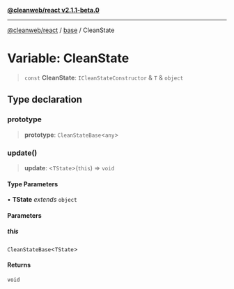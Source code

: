 [**@cleanweb/react v2.1.1-beta.0**](./../../README.md)

***

[@cleanweb/react](./../../modules.md) / [base](./../README.md) / CleanState

# Variable: CleanState

> `const` **CleanState**: `ICleanStateConstructor` & `T` & `object`

## Type declaration

### prototype

> **prototype**: `CleanStateBase`\<`any`\>

### update()

> **update**: \<`TState`\>(`this`) => `void`

#### Type Parameters

• **TState** *extends* `object`

#### Parameters

##### this

`CleanStateBase`\<`TState`\>

#### Returns

`void`
